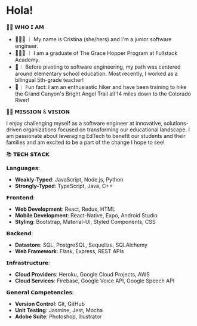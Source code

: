 # Hola!

👋🏼 𝗪𝗛𝗢 𝗜 𝗔𝗠
- 👩🏻‍💻 ︱ My name is Cristina (she/hers) and I'm a junior software engineer.
- 👩🏻‍🎓 ︱ I am a graduate of The Grace Hopper Program at Fullstack Academy. 
- 🍎︱ Before pivoting to software engineering, my path was centered around elementary school education. Most recently, I worked as a bilingual 5th-grade teacher!
- 🥾︱ Fun fact: I am an enthusiastic hiker and have been training to hike the Grand Canyon's Bright Angel Trail all 14 miles down to the Colorado River!

🙌🏼 𝗠𝗜𝗦𝗦𝗜𝗢𝗡 & 𝗩𝗜𝗦𝗜𝗢𝗡

I enjoy challenging myself as a software engineer at innovative, solutions-driven organizations focused on transforming our educational landscape. I am passionate about leveraging EdTech to benefit our students and their families and am excited to be a part of the change I hope to see!

📚 𝗧𝗘𝗖𝗛 𝗦𝗧𝗔𝗖𝗞

𝗟𝗮𝗻𝗴𝘂𝗮𝗴𝗲𝘀:
- **Weakly-Typed**: JavaScript, Node.js, Python
- **Strongly-Typed**: TypeScript, Java, C++

𝗙𝗿𝗼𝗻𝘁𝗲𝗻𝗱:
- **Web Development**: React, Redux, HTML
- **Mobile Development**: React-Native, Expo, Android Studio
- **Styling**: Bootstrap, Material-UI, Styled Components, CSS

𝗕𝗮𝗰𝗸𝗲𝗻𝗱:
- **Datastore**: SQL, PostgreSQL, Sequelize, SQLAlchemy
- **Web Framework**: Flask, Express, REST APIs

𝗜𝗻𝗳𝗿𝗮𝘀𝘁𝗿𝘂𝗰𝘁𝘂𝗿𝗲:
- **Cloud Providers**: Heroku, Google Cloud Projects, AWS
- **Cloud Services**: Firebase, Google Voice API, Google Speech API

𝗚𝗲𝗻𝗲𝗿𝗮𝗹 𝗖𝗼𝗺𝗽𝗲𝘁𝗲𝗻𝗰𝗶𝗲𝘀:
- **Version Control**: Git, GitHub
- **Unit Testing**: Jasmine, Jest, Mocha
- **Adobe Suite**: Photoshop, Illustrator
